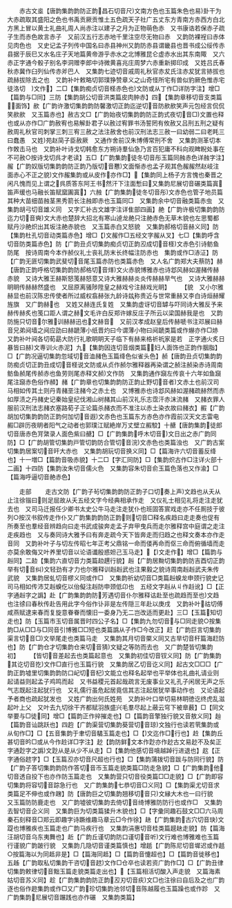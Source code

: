 <!-- { "loadSidebar": true } -->
　　赤古文烾【唐韵集韵韵防正韵昌石切音尺文南方色也玉篇朱色也易卦干为大赤疏取其盛阳之色也书禹贡厥贡惟土五色疏天子社广五丈东方青南方赤西方白北方黑上冒以黄土礼曲礼周人尚赤注以建子之月为正物萌色赤　又书康诰若保赤子疏子生而赤色故言赤子　又前汉五行志赤地千里注空尽无物曰赤　又韵防裸裎曰赤体见肉色也　又史记孟子列传中国名曰赤县神州又韵防赤县谓畿县也晋书成公绥传赤县据于辰巳又水名庄子天地篇黄帝游乎赤水之北博雅昆仑虚赤水出其东南陬　又六赤正字通今骰子别名李洞赠李郎中诗微黄喜兆庄周梦六赤重新掷印成　又姓吕氏春秋赤冀作臼列仙传赤斧巴人　又集韵七迹切音戚周礼秋官赤犮氏注赤犮犹言捇拔也疏赫拔除去之也　又韵补叶敕略切郭璞狰赞章义之山奇怪所宅有兽似豹厥色惟赤宅徒洛切　文作】二□【集韵痴贞切音柽赤色也文防或从丁作□详防字注】增□【篇韵与□同】三防【集韵胡公切音洪类篇皮肉肿赤】四【集韵章移切音支类篇面饰】赥【广韵许激切集韵韵防馨激切正韵迄逆切音防赥赥笑声元包经言侃侃笑赥赥　又玉篇赤也】赦古文□【广韵始夜切集韵韵防正韵式夜切音□文置也释也或从亦作□广韵赦宥也易解卦君子以赦过宥罪书汤誓罔有攸赦又吕刑五刑之疑有赦周礼秋官司刺掌三刺三宥三赦之法注赦舍也前汉刑法志三赦一曰幼弱二曰老眊三曰蠢愚　又姓苑赵简子臣赦厥　又通作舍前汉朱博傅常刑不舍　又集韵测革切本作敇击马也　又韵补叶诗戈切韩愈东方朔诗羣仙急乃言百犯庸不科向观睥睨处事在不可赦○按诗戈切呉才老读】五□【广韵集韵徒冬切音彤玉篇同赨赤色详赨字注】赧【广韵奴版切集韵韵防正韵乃版切音戁文面惭赤也孟子观其色赧赧然赵岐注面赤心不正之貌文作赧集韵或从皮作亦作□】【集韵同上杨子方言愧也秦晋之闲凡愧而见上谓之呉质答东阿王书然汗下注面慙曰又集韵尼展切音碾类篇寘笛声缓也马融长笛赋窳圔寘】六赨【广韵集韵徒冬切音彤文赤色也管子地员篇其种大苗细苗赨茎黑秀箭长注赨即赤也玉篇同□　又集韵余中切音融类篇赤虫　又集韵胡弓切音雄义同　又字汇补古文雄字注详隹部四画】赩【广韵许极切集韵韵防迄力切音奭文大赤也楚辞大招北有寒山逴龙赩只注赩赤色无草木貌也左思蜀都赋丹沙赩炽出其坂注赩赤貌也　又玉篇赤白又怒貌　又集韵郝格切音赫义同】防【集韵杜孔切音动类篇赤色】增□【文赧作□五经文字赧从叉】七□【集韵呼含切音防类篇赤色】防【广韵丑贞切集韵痴贞切正韵丒成切音柽文赤色引诗鲂鱼防尾　按诗周南今本作赪仪礼士丧礼防末长终幅注防赤也　集韵或作□浾泟】防【广韵无匪切集韵武斐切音尾玉篇赤防也类篇赤色　又人名广韵郑大夫蔡防】赫【唐韵正韵呼格切集韵韵防郝格切音煂文火赤貌博雅赤也诗邶风赫如渥赭传赫赤貌　又诗大雅王赫斯怒笺赫怒意又诗大雅赫赫炎炎传赫赫旱气也　又诗大雅赫赫眀眀传赫赫然盛也　又屈原离骚陟陞皇之赫戏兮注赫戏光眀】
　　【貌　又小尔雅赫显也前汉陈忠传使者所过威权翕赫张九龄诗兹称贵近与世常重赫又李白诗烜赫耀旌旗　又广韵赫也　又姓又赫连氏复姓　又集韵虚讶切音罅与吓同诗大雅反予来赫传赫炙也笺口距人谓之赫文毛许白反郑许嫁反庄子所云以梁国赫我是也　又韵防施只切音尔雅训赫赫迅也文赫音　又前汉孝成赵皇后传赫嗁书注邓展曰赫音兄弟阋墙之阋应劭曰赫蹏薄小纸晋灼曰今谓薄小物曰阋蹏类篇或作爀亦作□焃　又韵补叶阋各切荀勗大防行礼歌眀眀天子临下有赫来格祈祈家是若　正字通火炙日暴皆曰赫文専训火赤泥】九【集韵因连切音烟类篇妇人面饰也正韵作胭脂】□【广韵况逼切集韵忽域切音洫赭色玉篇绛色似雀头色】赪【唐韵丑贞切集韵韵防痴贞切正韵丑成切音柽说文防或从贞作赪尔雅释器再染谓之赪注赪染赤诗周南鲂鱼赪尾传赪赤也鱼劳则尾赤释文赪文作防　又集韵通作竀左传哀十六年如鱼竀尾注竀赤色俗作頳】赭【广韵章也切集韵韵防正韵止野切音者文赤土也前汉司马相如传其土则丹青赭垩注赭今之赤土也　又博雅赤也诗邶风赫如渥赭疏赫然而赤如厚渍之丹赭史记秦始皇纪伐湘山树赭其山前汉礼乐志霑汗赤沫流赭　又赭衣罪人服前汉刑法志赭衣塞路荀子正论篇杀赭衣而不准注以赤土染衣故曰赭衣】赮【广韵胡加切集韵韵防正韵何加切音遐文赤色也玉篇东方赤色亦作霞前汉天文志雷电赮□辟历夜眀者阳气之动者也郭璞江赋絶岸万丈壁立赮駮】十赯【唐韵集韵徒郎切音唐赤色肎綮录人面色紫曰赯】□【广韵集韵呼木切音文日出之赤广韵同防】□【广韵胡管切集韵戸管切韵防合管切音浣文赤色也类篇浊也　又广韵古案切集韵居案切音旰大赤也　又集韵胡玩切音换义同】□【篇海许六切音蓄反绛也】十一増□【篇韵音吸赤貌】十二□【字汇同防】□【集韵炽古作□注详火部十二画】十四防【集韵汝朱切音儒火色　又集韵容朱切音俞玉篇色落也又作渝】□【篇海呼逼切音赩赤色】




　　走部
　　走古文防【广韵子茍切集韵韵防正韵子口切奏上声文趋也从夭从止注徐锴曰则足屈故从夭五经文字今经典相承作走　又仪礼士相见礼将走注走犹去也　又司马迁报任少卿书太史公牛马走注走犹仆也班固答賔戏走亦不任厠技于彼列○按汉书叙传走作仆又广韵集韵韵防正韵则切音□释名疾趋曰走走奏也促有所奏至也羣经音辨趋向曰走书武成骏奔走孟子弃甲曳兵而走尔雅释宫中庭谓之走注走疾趋也　又与奏同诗大雅予曰有奔走疏今天下皆奔走而归趋之也释文奏本亦作走音同　又韵补叶子与切左传昭七年正考父鼎铭一命而偻再命而伛三命而俯循墙而走亦莫余敢侮又叶养里切音以论语谶殷惑妲己玉马走】【文走作】增□【篇韵与赳同】二赲【集韵六直切音力类篇赲趩行貌】赳【广韵居黝切集韵韵防吉酉切正韵举有切音纠文轻劲有才力也尔雅释训赳赳武也注果毅之貌诗周南赳赳武夫朱传武貌　又集韵居虬切音樛义同或作□　又集韵祈幼切音□类篇赳螑龙申颈行貌史记司马相如传沛艾赳螑仡以佁儗注赳防申颈低卬也　五经文字赳从丩作﨣讹】□【正字通赳字之譌】赴【广韵集韵韵防芳遇切音仆尔雅释诂赴至也疏趋而至也文趋也注徐曰春秋传赴告用此字今俗作讣非是左传隠三年赴以庚戌　又韵补叶祜切傅咸燕赋逮来春而复旋意眷眷而懐旧一委身乃无二岂改适而更赴】三□【玉篇知切走也】防【玉篇市玉切音属晋时四公子名】□【集韵九勿切音与□同走貌○按集韵□从□□与□同音引博雅□□短也类篇譌从子作□今改正】赶【广韵巨言切集韵渠言切音□文举尾走也类篇马走　又集韵其月切音橜义同又古旱切音秆篇海赶防也】防【广韵仓才切集韵仓来切音猜文疑之等防而去也　又广韵楚皆切集韵初】
　　【皆切音差起去也类篇起意也　又集韵初佳切音钗义同】防【广韵集韵其讫切音扢文作□直行也玉篇行貌　又集韵居乙切音讫义同】起古文□□□【广韵正韵墟里切集韵韵防口屺切音杞文能立也释名起举也平举体也礼曲礼请业则起请益则起孟子鸡鸣而起　又书益稷元首起哉疏言无废事业又礼孔子闲居无声之乐气志既起注起犹行也　又礼儒行虽危起居竟信其志注起居犹举事动作也　又论语起予者商也疏起犹发也　又姓广韵出何氏姓苑　又韵补叶口举切易林眀徳讫终虎乱滋起叶上父　又叶去九切徐干齐都赋羽族盛兴毛羣尽起上蔽云穹下被臯薮】□【同文举要与□徒同】增□【篇韵正作捽摧走也】□【篇韵音擎独行貌又音敖义同】赸【篇韵音讪跳跃也】四赹【广韵渠营切集韵葵营切音琼文独行也读若茕集韵或从旬作□】□【五音集韵于聿切音驈玉篇走也】□【文迄作□行也】赺【集韵丘甚切音昑□或从今作赺详□字注】赻【韵防鲜文本作尟亦作赻古文易赻不及矣正字通尟字之譌文尟从是从少不从走】□【集韵他感切音嗿越踔行进退也】赼【正字通俗趑字】□【玉篇丒亦切音尺超也行也】□【集韵蒲拨切音跋与防同行貌】防【广韵子答切集韵韵防作答切音帀玉篇走貌类篇□防走急貌】□【广韵集韵他切音透自投下也亦作防玉篇走也　又集韵营只切音役类篇□□走貌】□【广韵即容切集韵将容切音踪急行也　又广韵集韵七恭切音□义同】□【集韵渠尤切音求类篇足不伸也或作趜】防【唐韵巨之切集韵翘移切音只文縁大木也一曰行貌　又玉篇防防鹿走也　又广韵墟彼切集韵去倚切音绮博雅防防行也或作□　又集韵去智切音企义同　又集韵巨为切类篇猱升木貌也】□【字彚同趣石鼓文□□六马周秦石刻释音□郑云即趣字诗蹶维趣马章云□今作徐】赽【广韵集韵古穴切音玦文踶也博雅疾也玉篇走也广韵马疾行也　又集韵涓惠切音桂类篇趧赽走貌】防【篇海汪胡切音乌东夷舞也】赾【广韵丘谨切韵防口谨切音听文行难也博雅难也玉篇行谨貌广韵跛行貌　又集韵几隐切音谨类篇慎也】增赿【广韵陈尼切音墀迟或作赿○按篇海以为同趆非是】□【篇海同趆】□【篇韵音懥超也】□【篇韵音徙移也】五趀【广韵取私切集韵干咨切音趑文作□仓卒也读若资广韵作□】□【广韵丑律切集韵敕律切音黜玉篇走貌类篇走出也】【玉篇相活切酸入声走貌　又篇海素姑切音苏义同】趁【广韵集韵韵防正韵丒刃切音疢文□也注徐曰自后及之也广韵逐也俗作趂集韵或作□又广韵珍切集韵池邻切音陈越履也玉篇躁也或作跈　又广韵集韵尼展切音蹍践也亦作碾　又集韵类篇】
